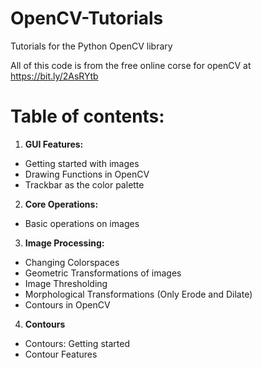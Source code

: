 # OpenCV-Tutorials
Tutorials for the Python OpenCV library

All of this code is from the free online corse for openCV at https://bit.ly/2AsRYtb

# Table of contents:

1. **GUI Features:**
  * Getting started with images
  * Drawing Functions in OpenCV
  * Trackbar as the color palette
2. **Core Operations:**
  * Basic operations on images
3. **Image Processing:**
  * Changing Colorspaces
  * Geometric Transformations of images
  * Image Thresholding
  * Morphological Transformations (Only Erode and Dilate)
  * Contours in OpenCV
4. **Contours**
  * Contours: Getting started
  * Contour Features

